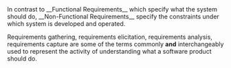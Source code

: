 <seg id="def-nfr" title="Non Functional Requirements">
<markdown>
In contrast to __Functional Requirements__ which specify what the system should do,
__Non-Functional Requirements__ specify the constraints under which system is developed and operated.
</markdown
</seg>

<span id=preview>Requirements gathering, requirements elicitation, requirements analysis,
requirements capture are some of the terms commonly **and** interchangeably used to represent the activity
of understanding what a software product should do.</span>


